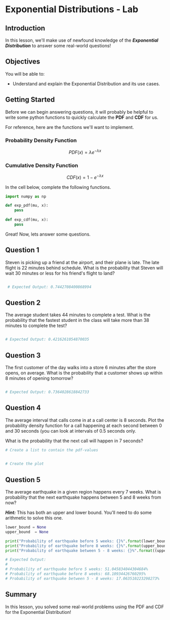 
# Exponential Distributions - Lab

## Introduction

In this lesson, we'll make use of newfound knowledge of the **_Exponential Distribution_** to answer some real-world questions!

## Objectives

You will be able to:

* Understand and explain the Exponential Distribution and its use cases.

## Getting Started

Before we can begin answering questions, it will probably be helpful to write some python functions to quickly calculate the **PDF** and **CDF** for us.  

For reference, here are the functions we'll want to implement.

### Probability Density Function

$$PDF(x) = \lambda e^{- \lambda x}$$

###   Cumulative Density Function

$$CDF(x) = 1 - e^{- \lambda x}$$

In the cell below, complete the following functions.


```python
import numpy as np

def exp_pdf(mu, x):
    pass
    
def exp_cdf(mu, x):
    pass
```

Great! Now, lets answer some questions.

## Question 1 

Steven is picking up a friend at the airport, and their plane is late. The late flight is 22 minutes behind schedule.  What is the probability that Steven will wait 30 minutes or less for his friend's flight to land?


```python

 # Expected Output: 0.7442708400868994
```

## Question 2

The average student takes 44 minutes to complete a test.  What is the probability that the fastest student in the class will take more than 38 minutes to complete the test?


```python

# Expected Output: 0.4216261054870035
```

## Question 3

The first customer of the day walks into a store 6 minutes after the store opens, on average.  What is the probability that a customer shows up within 8 minutes of opening tomorrow?


```python

# Expected Output: 0.7364028618842733
```

## Question 4

The average interval that calls come in at a call center is 8 seconds. Plot the probability density function for a call happening at each second between 0 and 30 seconds (you can look at intervals of 0.5 seconds only.


What is the probability that the next call will happen in 7 seconds?


```python
# Create a list to contain the pdf-values

    
# Create the plot


```

## Question 5

The average earthquake in a given region happens every 7 weeks.  What is probability that the next earthquake happens between 5 and 8 weeks from now?

**_Hint:_** This has both an upper and lower bound.  You'll need to do some arithmetic to solve this one. 


```python
lower_bound = None
upper_bound  = None

print("Probability of earthquake before 5 weeks: {}%".format(lower_bound * 100))
print("Probability of earthquake before 8 weeks: {}%".format(upper_bound * 100))
print("Probability of earthquake between 5 - 8 weeks: {}%".format((upper_bound - lower_bound) * 100))

# Expected Output: 
# 
# Probability of earthquake before 5 weeks: 51.045834044304684%
# Probability of earthquake before 8 weeks: 68.10934426760295%
# Probability of earthquake between 5 - 8 weeks: 17.063510223298273%
```

## Summary

In this lesson, you solved some real-world problems using the PDF and CDF for the Exponential Distribution!
